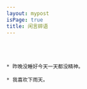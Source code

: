 ```yaml
---
layout: mypost
isPage: true
title: 闲言碎语
---
```

<br/>
<br/>

```
* 昨晚没睡好今天一天都没精神。
```
```
* 我喜欢下雨天。
```
